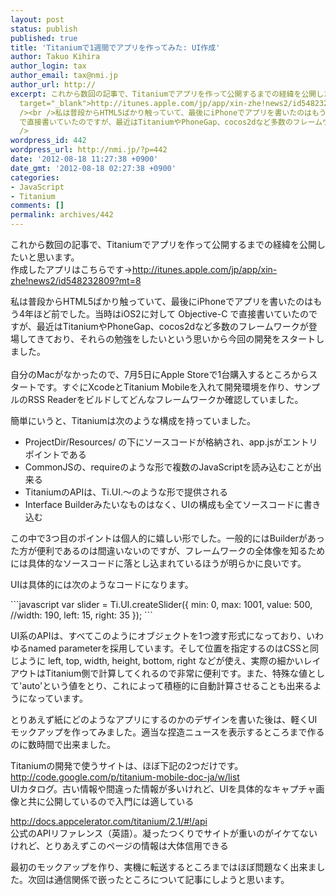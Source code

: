 ```yaml
---
layout: post
status: publish
published: true
title: 'Titaniumで1週間でアプリを作ってみた: UI作成'
author: Takuo Kihira
author_login: tax
author_email: tax@nmi.jp
author_url: http://
excerpt: これから数回の記事で、Titaniumでアプリを作って公開するまでの経緯を公開したいと思います。<br />作成したアプリはこちらです→<a href="http://itunes.apple.com/jp/app/xin-zhe!news2/id548232809?mt=8"
  target="_blank">http://itunes.apple.com/jp/app/xin-zhe!news2/id548232809?mt=8</a><br
  /><br />私は普段からHTML5ばかり触っていて、最後にiPhoneでアプリを書いたのはもう4年ほど前でした。当時はiOS2に対して Objective-C
  で直接書いていたのですが、最近はTitaniumやPhoneGap、cocos2dなど多数のフレームワークが登場してきており、それらの勉強をしたいという思いから今回の開発をスタートしました。<br
  />
wordpress_id: 442
wordpress_url: http://nmi.jp/?p=442
date: '2012-08-18 11:27:38 +0900'
date_gmt: '2012-08-18 02:27:38 +0900'
categories:
- JavaScript
- Titanium
comments: []
permalink: archives/442
---
```

<p>これから数回の記事で、Titaniumでアプリを作って公開するまでの経緯を公開したいと思います。<br />
作成したアプリはこちらです→<a href="http://itunes.apple.com/jp/app/xin-zhe!news2/id548232809?mt=8" target="_blank">http://itunes.apple.com/jp/app/xin-zhe!news2/id548232809?mt=8</a></p>
<p>私は普段からHTML5ばかり触っていて、最後にiPhoneでアプリを書いたのはもう4年ほど前でした。当時はiOS2に対して Objective-C で直接書いていたのですが、最近はTitaniumやPhoneGap、cocos2dなど多数のフレームワークが登場してきており、それらの勉強をしたいという思いから今回の開発をスタートしました。<br />
<a id="more"></a><a id="more-442"></a><br />
自分のMacがなかったので、7月5日にApple Storeで1台購入するところからスタートです。すぐにXcodeとTitanium Mobileを入れて開発環境を作り、サンプルのRSS Readerをビルドしてどんなフレームワークか確認していました。</p>
<p>簡単にいうと、Titaniumは次のような構成を持っていました。</p>
<ul>
<li>ProjectDir/Resources/ の下にソースコードが格納され、app.jsがエントリポイントである</li>
<li>CommonJSの、requireのような形で複数のJavaScriptを読み込むことが出来る</li>
<li>TitaniumのAPIは、Ti.UI.～のような形で提供される</li>
<li>Interface Builderみたいなものはなく、UIの構成も全てソースコードに書き込む</li>
</ul>
<p>この中で3つ目のポイントは個人的に嬉しい形でした。一般的にはBuilderがあった方が便利であるのは間違いないのですが、フレームワークの全体像を知るためには具体的なソースコードに落とし込まれているほうが明らかに良いです。</p>
<p>UIは具体的には次のようなコードになります。<br />
</p>
```javascript
var slider = Ti.UI.createSlider({
    min: 0,
    max: 1001,
    value: 500,
    //width: 190,
    left: 15,
    right: 35
});
```
<p>
UI系のAPIは、すべてこのようにオブジェクトを1つ渡す形式になっており、いわゆるnamed parameterを採用しています。そして位置を指定するのはCSSと同じように left, top, width, height, bottom, right などが使え、実際の細かいレイアウトはTitanium側で計算してくれるので非常に便利です。また、特殊な値として'auto'という値をとり、これによって積極的に自動計算させることも出来るようになっています。</p>
<p>とりあえず紙にどのようなアプリにするのかのデザインを書いた後は、軽くUIモックアップを作ってみました。適当な捏造ニュースを表示するところまで作るのに数時間で出来ました。</p>
<p>Titaniumの開発で使うサイトは、ほぼ下記の2つだけです。<br />
<a href="http://code.google.com/p/titanium-mobile-doc-ja/w/list" target="_blank">http://code.google.com/p/titanium-mobile-doc-ja/w/list</a><br />
UIカタログ。古い情報や間違った情報が多いけれど、UIを具体的なキャプチャ画像と共に公開しているので入門には適している</p>
<p><a href="http://docs.appcelerator.com/titanium/2.1/#!/api" target="_blank">http://docs.appcelerator.com/titanium/2.1/#!/api</a><br />
公式のAPIリファレンス（英語）。凝ったつくりでサイトが重いのがイケてないけれど、とりあえずこのページの情報は大体信用できる</p>
<p>最初のモックアップを作り、実機に転送するところまではほぼ問題なく出来ました。次回は通信関係で嵌ったところについて記事にしようと思います。</p>
